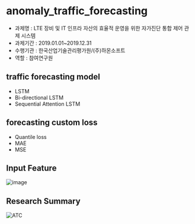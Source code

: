 # anomaly_traffic_forecasting
- 과제명 : LTE 장비 및 IT 인프라 자산의 효율적 운영을 위한 자가진단 통합 제어 관제 시스템
- 과제기간 : 2019.01.01~2019.12.31
- 수행기관 : 한국산업기술관리평가원/(주)하몬소프트
- 역할 : 참여연구원

## traffic forecasting model
- LSTM
- Bi-directional LSTM
- Sequential Attention LSTM

	
## forecasting custom loss
- Quantile loss
- MAE
- MSE

## Input Feature
![image](https://user-images.githubusercontent.com/37866322/102147633-671b3500-3eae-11eb-9e82-57c6a6e0662d.png)


## Research Summary
![ATC](https://user-images.githubusercontent.com/37866322/101491426-10da5d80-39a7-11eb-86c4-365c83ad2e12.jpg)
